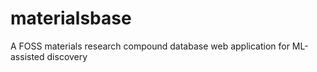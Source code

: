 # materialsbase
 A FOSS materials research compound database web application for ML-assisted discovery
